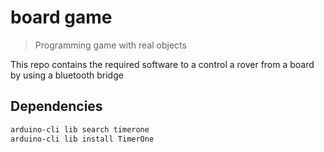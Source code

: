 # board game

> Programming game with real objects

This repo contains the required software to a control a rover from a board by using a bluetooth bridge

## Dependencies

```bash
arduino-cli lib search timerone
arduino-cli lib install TimerOne
```
